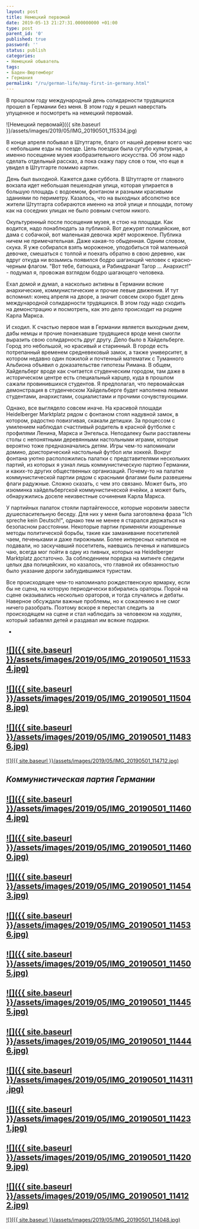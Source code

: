 ```yaml
---
layout: post
title: Немецкий первомай
date: 2019-05-13 21:27:31.000000000 +01:00
type: post
parent_id: '0'
published: true
password: ''
status: publish
categories:
- Немецкий обыватель
tags:
- Баден-Вюртемберг
- Германия
permalink: "/ru/german-life/may-first-in-germany.html"
---
```

В прошлом году международный день солидарности трудящихся прошел в Германии без меня. В этом году я решил наверстать упущенное и посмотреть на немецкий первомай.

![Немецкий первомай]({{ site.baseurl }}/assets/images/2019/05/IMG_20190501_115334.jpg)

  
  


В конце апреля побывал в Штутгарте, благо от нашей деревни всего час с небольшим езды на поезде. Цель поездки была сугубо культурная, а именно посещение музея изобразительного искусства. Об этом надо сделать отдельный рассказ, а пока скажу пару слов о том, что еще я увидел в Штутгарте помимо картин.

День был выходной. Кажется даже суббота. В Штутгарте от главного вокзала идет небольшая пешеходная улица, которая упирается в большую площадь с водоемом, фонтаном и разными красивыми зданиями по периметру. Казалось, что на выходных абсолютно все жители Штутгарта собираются именно на этой улице и площади, потому как на соседних улицах не было ровным счетом никого.

Окультуренный после посещения музея, я стою на площади. Как водится, надо понаблюдать за публикой. Вот дежурят полицейские, вот дама с собачкой, вот маленькая девочка жрёт мороженое. Публика ничем не примечательная. Даже какая-то обыденная. Одним словом, скука. Я уже собирался взять мороженое, уподобиться той маленькой девочке, смешаться с толпой и поехать обратно в свою деревню, как вдруг откуда ни возьмись появился бодро шагающий человек с красно-черным флагом. "Вот тебе, батюшка, и Рабиндранат Тагор ... Анархист!" - подумал я, провожая взглядом бодро шагающего человека.

Ехал домой и думал, а насколько активны в Германии всякие анархические, коммунистические и прочие левые движения. И тут вспомнил: конец апреля на дворе, а значит совсем скоро будет день международной солидарности трудящихся. В этом году надо сходить на демонстрацию и посмотреть, как это дело происходит на родине Карла Маркса.

И сходил. К счастью первое мая в Германии является выходным днем, дабы немцы и прочие понаехавшие трудящиеся вроде меня смогли выразить свою солидарность друг другу. Дело было в Хайдельберге. Город это небольшой, но красивый и старинный. В городе есть потрепанный временем средневековый замок, а также университет, в котором недавно один пожилой и почтенный математик с Туманного Альбиона объявил о доказательстве гипотезы Римана. В общем, Хайдельберг вроде как считается студенческим городом, там даже в историческом центре есть специальный карцер, куда в прошлом сажали провинившихся студентов. Я предполагал, что первомайская демонстрация в студенческом Хайдельберге будет наполнена левыми студентами, анархистами, социалистами и прочими сочувствующими.

Однако, все выглядело совсем иначе. На красивой площади Heidelberger Marktplatz рядом с фонтаном стоял надувной замок, в котором, радостно повизгивая, скакали детишки. За процессом с умилением наблюдал счастливый родитель в красной футболке с профилями Ленина, Маркса и Энгельса. Неподалеку были расставлены столы с непонятными деревянными настольными играми, которые вероятно тоже предназначались детям. Игры чем-то напоминали домино, доисторический настольный футбол или хоккей. Вокруг фонтана уютно расположились палатки с представителями нескольких партий, из которых я узнал лишь коммунистическую партию Германии, и каких-то других общественных организаций. Почему-то на палатке коммунистической партии рядом с красными флагами были развешены флаги радужные. Сложно сказать, с чем это связано. Может быть, это изюминка хайдельбергской коммунистической ячейки, а может быть, обнаружились доселе неизвестные сочинения Карла Маркса.

У партийных палаток стояли партайгеноссе, которые норовили завести душеспасительную беседу. Для них у меня была заготовлена фраза "Ich spreche kein Deutsch!", однако тем не менее я старался держаться на безопасном расстоянии. Некоторые партии применяли изощренные методы политической борьбы, такие как заманивание посетителей чаем, печеньками и даже пирожными. Более интересных напитков не подавали, но заскучавший посетитель, наевшись печенья и напившись чаю, всегда мог пойти в одну из пивных, которых на Heidelberger Marktplatz достаточно. За соблюдением порядка на митинге следили целых два полицейских, но казалось, что главной их обязанностью было указание дороги заблудившимся туристам.

Все происходящее чем-то напоминало рождественскую ярмарку, если бы не сцена, на которую периодически взбирались ораторы. Порой на сцене оказывались несколько ораторов, и тогда случались и дебаты. Наверное обсуждали важные проблемы, но к сожалению я не смог ничего разобрать. Поэтому вскоре я перестал следить за происходящем на сцене и стал наблюдать за человеком на ходулях, который забавлял детей и раздавал им всякие подарки.

- 
[![]({{ site.baseurl }}/assets/images/2019/05/IMG_20190501_115334.jpg)](/wp-content/uploads/2019/05/IMG_20190501_115334.jpg)
- 
[![]({{ site.baseurl }}/assets/images/2019/05/IMG_20190501_115048.jpg)](/wp-content/uploads/2019/05/IMG_20190501_115048.jpg)
- 
[![]({{ site.baseurl }}/assets/images/2019/05/IMG_20190501_114836.jpg)](/wp-content/uploads/2019/05/IMG_20190501_114836.jpg)
- 
[![]({{ site.baseurl }}/assets/images/2019/05/IMG_20190501_114712.jpg)](/wp-content/uploads/2019/05/IMG_20190501_114712.jpg)  

_Коммунистическая партия Германии_
- 
[![]({{ site.baseurl }}/assets/images/2019/05/IMG_20190501_114604.jpg)](/wp-content/uploads/2019/05/IMG_20190501_114604.jpg)
- 
[![]({{ site.baseurl }}/assets/images/2019/05/IMG_20190501_114600.jpg)](/wp-content/uploads/2019/05/IMG_20190501_114600.jpg)
- 
[![]({{ site.baseurl }}/assets/images/2019/05/IMG_20190501_114543.jpg)](/wp-content/uploads/2019/05/IMG_20190501_114543.jpg)
- 
[![]({{ site.baseurl }}/assets/images/2019/05/IMG_20190501_114536.jpg)](/wp-content/uploads/2019/05/IMG_20190501_114536.jpg)
- 
[![]({{ site.baseurl }}/assets/images/2019/05/IMG_20190501_114505.jpg)](/wp-content/uploads/2019/05/IMG_20190501_114505.jpg)
- 
[![]({{ site.baseurl }}/assets/images/2019/05/IMG_20190501_114455.jpg)](/wp-content/uploads/2019/05/IMG_20190501_114455.jpg)
- 
[![]({{ site.baseurl }}/assets/images/2019/05/IMG_20190501_114446.jpg)](/wp-content/uploads/2019/05/IMG_20190501_114446.jpg)
- 
[![]({{ site.baseurl }}/assets/images/2019/05/IMG_20190501_114311.jpg)](/wp-content/uploads/2019/05/IMG_20190501_114311.jpg)
- 
[![]({{ site.baseurl }}/assets/images/2019/05/IMG_20190501_114231.jpg)](/wp-content/uploads/2019/05/IMG_20190501_114231.jpg)
- 
[![]({{ site.baseurl }}/assets/images/2019/05/IMG_20190501_114209.jpg)](/wp-content/uploads/2019/05/IMG_20190501_114209.jpg)
- 
[![]({{ site.baseurl }}/assets/images/2019/05/IMG_20190501_114122.jpg)](/wp-content/uploads/2019/05/IMG_20190501_114122.jpg)
- 
[![]({{ site.baseurl }}/assets/images/2019/05/IMG_20190501_114048.jpg)](/wp-content/uploads/2019/05/IMG_20190501_114048.jpg)

